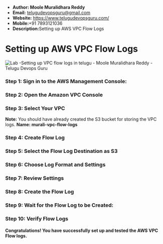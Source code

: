 + <b>Author: Moole Muralidhara Reddy</b></br>
+ <b>Email:</b> telugudevopsguru@gmail.com</br>
+ <b>Website:</b> https://www.telugudevopsguru.com/</br>
+ <b>Mobile:</b>+91 7893121036</br>
+ <b>Description:</b>Setting up AWS VPC Flow Logs</br>

# Setting up AWS VPC Flow Logs
![Lab -Setting up VPC flow logs in telugu - Moole Muralidhara Reddy - Telugu Devops Guru](https://github.com/telugudevopsguru/AWS-Networking-5-Days-Practical-Live-Workshop/blob/b6869a87e51e721d6f618df71b44cae94ef5367a/Day%201-%20%20AWS%20VPC%20Overview/Images/Lab%20-Setting%20up%20VPC%20flow%20logs%20in%20telugu%20-%20Moole%20Muralidhara%20Reddy%20-%20Telugu%20Devops%20Guru.png)

### Step 1: Sign in to the AWS Management Console:
### Step 2: Open the Amazon VPC Console
### Step 3: Select Your VPC
**Note:** You should have already created the S3 bucket for storing the VPC logs.
**Name: murali-vpc-flow-logs**
### Step 4: Create Flow Log
### Step 5: Select the Flow Log Destination as S3
### Step 6: Choose Log Format and Settings
### Step 7: Review Settings
### Step 8: Create the Flow Log
### Step 9: Wait for the Flow Log to be Created:
### Step 10: Verify Flow Logs

#### Congratulations! You have successfully set up and tested the AWS VPC Flow logs.
